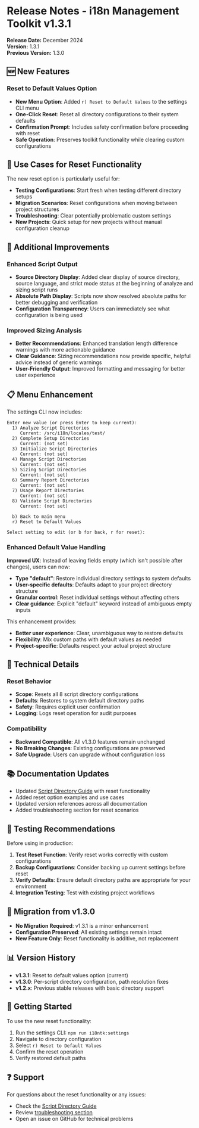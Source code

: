 # Release Notes - i18n Management Toolkit v1.3.1

**Release Date:** December 2024  
**Version:** 1.3.1  
**Previous Version:** 1.3.0

## 🆕 New Features

### Reset to Default Values Option
- **New Menu Option**: Added `r) Reset to Default Values` to the settings CLI menu
- **One-Click Reset**: Reset all directory configurations to their system defaults
- **Confirmation Prompt**: Includes safety confirmation before proceeding with reset
- **Safe Operation**: Preserves toolkit functionality while clearing custom configurations

## 🎯 Use Cases for Reset Functionality

The new reset option is particularly useful for:

- **Testing Configurations**: Start fresh when testing different directory setups
- **Migration Scenarios**: Reset configurations when moving between project structures
- **Troubleshooting**: Clear potentially problematic custom settings
- **New Projects**: Quick setup for new projects without manual configuration cleanup

## 🔧 Additional Improvements

### Enhanced Script Output
- **Source Directory Display**: Added clear display of source directory, source language, and strict mode status at the beginning of analyze and sizing script runs
- **Absolute Path Display**: Scripts now show resolved absolute paths for better debugging and verification
- **Configuration Transparency**: Users can immediately see what configuration is being used

### Improved Sizing Analysis
- **Better Recommendations**: Enhanced translation length difference warnings with more actionable guidance
- **Clear Guidance**: Sizing recommendations now provide specific, helpful advice instead of generic warnings
- **User-Friendly Output**: Improved formatting and messaging for better user experience

## 📋 Menu Enhancement

The settings CLI now includes:

```
Enter new value (or press Enter to keep current): 
  1) Analyze Script Directories 
     Current: /src/i18n/locales/test/ 
  2) Complete Setup Directories 
     Current: (not set) 
  3) Initialize Script Directories 
     Current: (not set) 
  4) Manage Script Directories 
     Current: (not set) 
  5) Sizing Script Directories 
     Current: (not set) 
  6) Summary Report Directories 
     Current: (not set) 
  7) Usage Report Directories 
     Current: (not set) 
  8) Validate Script Directories 
     Current: (not set) 

  b) Back to main menu
  r) Reset to Default Values

Select setting to edit (or b for back, r for reset): 
```

### Enhanced Default Value Handling

**Improved UX**: Instead of leaving fields empty (which isn't possible after changes), users can now:

- **Type "default"**: Restore individual directory settings to system defaults
- **User-specific defaults**: Defaults adapt to your project directory structure
- **Granular control**: Reset individual settings without affecting others
- **Clear guidance**: Explicit "default" keyword instead of ambiguous empty inputs

This enhancement provides:
- **Better user experience**: Clear, unambiguous way to restore defaults
- **Flexibility**: Mix custom paths with default values as needed
- **Project-specific**: Defaults respect your actual project structure

## 🔧 Technical Details

### Reset Behavior
- **Scope**: Resets all 8 script directory configurations
- **Defaults**: Restores to system default directory paths
- **Safety**: Requires explicit user confirmation
- **Logging**: Logs reset operation for audit purposes

### Compatibility
- **Backward Compatible**: All v1.3.0 features remain unchanged
- **No Breaking Changes**: Existing configurations are preserved
- **Safe Upgrade**: Users can upgrade without configuration loss

## 📚 Documentation Updates

- Updated [Script Directory Guide](../SCRIPT_DIRECTORY_GUIDE.md) with reset functionality
- Added reset option examples and use cases
- Updated version references across all documentation
- Added troubleshooting section for reset scenarios

## 🧪 Testing Recommendations

Before using in production:

1. **Test Reset Function**: Verify reset works correctly with custom configurations
2. **Backup Configurations**: Consider backing up current settings before reset
3. **Verify Defaults**: Ensure default directory paths are appropriate for your environment
4. **Integration Testing**: Test with existing project workflows

## 🔄 Migration from v1.3.0

- **No Migration Required**: v1.3.1 is a minor enhancement
- **Configuration Preserved**: All existing settings remain intact
- **New Feature Only**: Reset functionality is additive, not replacement

## 📊 Version History

- **v1.3.1**: Reset to default values option (current)
- **v1.3.0**: Per-script directory configuration, path resolution fixes
- **v1.2.x**: Previous stable releases with basic directory support

## 🚀 Getting Started

To use the new reset functionality:

1. Run the settings CLI: `npm run i18ntk:settings`
2. Navigate to directory configuration
3. Select `r) Reset to Default Values`
4. Confirm the reset operation
5. Verify restored default paths

## ❓ Support

For questions about the reset functionality or any issues:

- Check the [Script Directory Guide](../SCRIPT_DIRECTORY_GUIDE.md)
- Review [troubleshooting section](../SCRIPT_DIRECTORY_GUIDE.md#troubleshooting)
- Open an issue on GitHub for technical problems